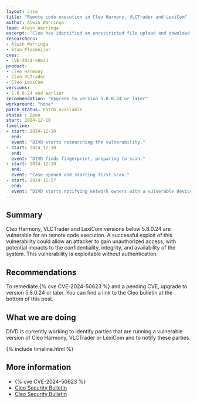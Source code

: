 ```yaml
---
layout: case
title: "Remote code execution in Cleo Harmony, VLCTrader and LexiCom"
author: Alwin Warringa
lead: Alwin Warringa
excerpt: "Cleo has identified an unrestricted file upload and download vulnerability (CVE-2024-50623) that could lead to remote code execution"
researchers:
- Alwin Warringa
- Stan Plasmeijer
cves:
- CVE-2024-50623
product:
- Cleo Harmony
- Cleo VLTrader
- Cleo LexiCom
versions: 
- 5.8.0.24 and earlier
recommendation: "Upgrade to version 5.8.0.24 or later"
workaround: "none"
patch_status: Patch available
status : Open
start: 2024-12-10
timeline:
- start: 2024-12-10
  end:
  event: "DIVD starts researching the vulnerability."
- start: 2024-12-10
  end:
  event: "DIVD finds fingerprint, preparing to scan."
- start: 2024-12-10
  end:
  event: "Case opened and starting first scan."
- start: 2024-12-27
  end:
  event: "DIVD starts notifying network owners with a vulnerable devices in their network."
---
```


## Summary
Cleo Harmony, VLCTrader and LexiCom versions below 5.8.0.24 are vulnerable for an remote code execution. A successful exploit of this vulnerability could allow an attacker to gain unauthorized access, with potential impacts to the confidentiality, integrity, and availability of the system. This vulnerability is exploitable without authentication. 

## Recommendations

To remediate {% cve CVE-2024-50623 %} and a pending CVE, upgrade to version 5.8.0.24 or later. You can find a link to the Cleo bulletin at the bottom of this post.

## What we are doing

DIVD is currently working to identify parties that are running a vulnerable version of Cleo Harmony, VLCTrader or LexiCom and to notify these parties. 

{% include timeline.html %}

## More information

* {% cve CVE-2024-50623 %}
* [Cleo Security Bulletin](https://support.cleo.com/hc/en-us/articles/27140294267799-Cleo-Product-Security-Advisory-CVE-2024-50623)
* [Cleo Security Bulletin](https://support.cleo.com/hc/en-us/articles/28408134019735-Cleo-Product-Security-Advisory-CVE-Pending)
